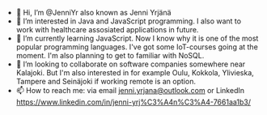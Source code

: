 - 👋 Hi, I’m @JenniYr also known as Jenni Yrjänä
- 👀 I’m interested in Java and JavaScript programming. I also want to work with healthcare assosiated applications in future.
- 🌱 I’m currently learning JavaScript. Now I know why it is one of the most popular programming languages. I've got some IoT-courses going at the moment. I'm also planning to get to familiar with NoSQL.
- 💞️ I’m looking to collaborate on software companies somewhere near Kalajoki. But I'm also interested in for example Oulu, Kokkola, Ylivieska, Tampere and Seinäjoki if working remote is an option. 
- 📫 How to reach me: via email jenni.yrjana@outlook.com or LinkedIn https://www.linkedin.com/in/jenni-yrj%C3%A4n%C3%A4-7661aa1b3/

<!---
JenniYr/JenniYr is a ✨ special ✨ repository because its `README.md` (this file) appears on your GitHub profile.
You can click the Preview link to take a look at your changes.
--->
